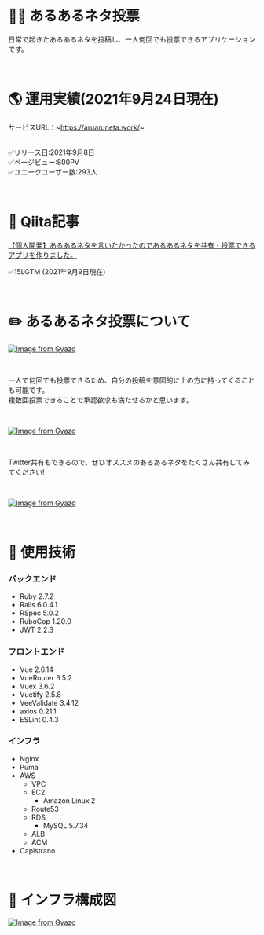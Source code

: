 # 🙋‍♂️ あるあるネタ投票
日常で起きたあるあるネタを投稿し、一人何回でも投票できるアプリケーションです。

<br />

# :earth_americas: 運用実績(2021年9月24日現在)
サービスURL：~https://aruaruneta.work/~  
<br />

✅リリース日:2021年9月8日  
✅ページビュー:800PV  
✅ユニークユーザー数:293人

<br />

# :green_book: Qiita記事
[【個人開発】あるあるネタを言いたかったのであるあるネタを共有・投票できるアプリを作りました。](https://qiita.com/kimorisan/items/35bac22bef7e06af9f60)

✅15LGTM (2021年9月9日現在) 

<br />

# ✏️ あるあるネタ投票について

[![Image from Gyazo](https://i.gyazo.com/17cfdfa2ca3405a036e5f2a2466ef689.png)](https://gyazo.com/17cfdfa2ca3405a036e5f2a2466ef689)

<br />

一人で何回でも投票できるため、自分の投稿を意図的に上の方に持ってくることも可能です。  
複数回投票できることで承認欲求も満たせるかと思います。

<br />

[![Image from Gyazo](https://i.gyazo.com/e0ac9b09ea3097870d0e02ac53f3c2ab.gif)](https://gyazo.com/e0ac9b09ea3097870d0e02ac53f3c2ab)

<br />

Twitter共有もできるので、ぜひオススメのあるあるネタをたくさん共有してみてください!

<br />

[![Image from Gyazo](https://i.gyazo.com/7470970d58a8790fd81d8b47c9129973.gif)](https://gyazo.com/7470970d58a8790fd81d8b47c9129973)

<br />

# :wrench: 使用技術
### バックエンド
- Ruby 2.7.2
- Rails 6.0.4.1
- RSpec 5.0.2
- RuboCop 1.20.0
- JWT 2.2.3

### フロントエンド
- Vue 2.6.14
- VueRouter 3.5.2
- Vuex 3.6.2
- Vuetify 2.5.8
- VeeValidate 3.4.12
- axios 0.21.1
- ESLint 0.4.3

### インフラ
- Nginx
- Puma
- AWS
  - VPC
  - EC2
    - Amazon Linux 2 
  - Route53
  - RDS
    - MySQL 5.7.34
  - ALB
  - ACM
- Capistrano 

<br />

# :construction: インフラ構成図

[![Image from Gyazo](https://i.gyazo.com/ec88a52791e2d24582cba78371ccf436.png)](https://gyazo.com/ec88a52791e2d24582cba78371ccf436)
